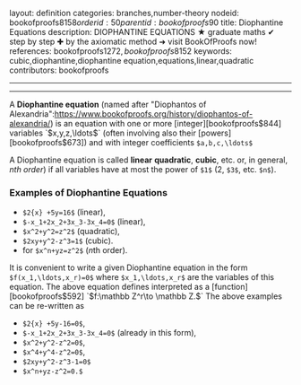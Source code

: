 layout: definition
categories: branches,number-theory
nodeid: bookofproofs$8158
orderid: 50
parentid: bookofproofs$90
title: Diophantine Equations
description: DIOPHANTINE EQUATIONS &#9733; graduate maths &#10004; step by step &#10010; by the axiomatic method &#10140; visit BookOfProofs now!
references: bookofproofs$1272,bookofproofs$8152
keywords: cubic,diophantine,diophantine equation,equations,linear,quadratic
contributors: bookofproofs


---


---

A **Diophantine equation** (named after "Diophantos of Alexandria":https://www.bookofproofs.org/history/diophantos-of-alexandria/) is an equation with one or more [integer][bookofproofs$844] variables `$x,y,z,\ldots$` (often involving also their [powers][bookofproofs$673]) and with integer coefficients `$a,b,c,\ldots$`

A Diophantine equation is called **linear**  **quadratic**, **cubic**, etc. or, in general, *$n$th order*) if all variables have at most the power of `$1$` ($2$, `$3$`, etc. `$n$`).

### Examples of Diophantine Equations

* `$2{x} +5y=16$` (linear),
* `$-x_1+2x_2+3x_3-3x_4=0$` (linear),
* `$x^2+y^2=z^2$` (quadratic),
* `$2xy+y^2-z^3=1$` (cubic).
* for `$x^n+yz=z^2$` ($n$th order).

It is convenient to write a given Diophantine equation in the form `$f(x_1,\ldots,x_r)=0$` where `$x_1,\ldots,x_r$` are the variables of this equation. The above equation defines interpreted as a [function][bookofproofs$592] `$f:\mathbb Z^r\to \mathbb Z.$` The above examples can be re-written as

* `$2{x} +5y-16=0$`, 
* `$-x_1+2x_2+3x_3-3x_4=0$` (already in this form),
* `$x^2+y^2-z^2=0$`,
* `$x^4+y^4-z^2=0$`,
* `$2xy+y^2-z^3-1=0$`
* `$x^n+yz-z^2=0.$`
